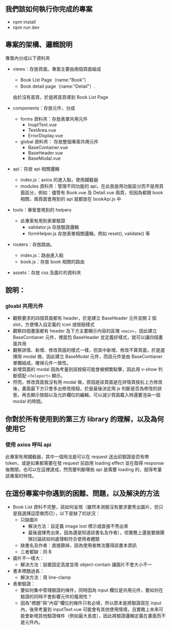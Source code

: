 ## 我們該如何執行你完成的專案

- npm install
- npm run dev

## 專案的架構、邏輯說明

專案內分成以下資料夾

- views：存放頁面。專案主要由兩個頁面組成

  - Book List Page（name:"Book"）
  - Book detail page（name:"Detail"）.

  由於沒有首頁，於是將首頁導到 Book List Page

- components：存放元件，分成
  - forms 資料夾：存放表單共用元件
    - InuptText.vue
    - TextArea.vue
    - ErrorDisplay.vue
  - global 資料夾： 存放整個專案共用元件
    - BaseContainer.vue
    - BaseHeader.vue
    - BaseModal.vue
- api：存放 api 相關邏輯
  - index.js：axios 的進入點，使用攔截器
  - modules 資料夾：管理不同功能的 api，在此我是用功能區分而不是用頁面區分，例如：儘管有 Book.vue 及 Detail.vue 兩頁，但因為都跟 book 相關，兩頁面會用到的 api 就都放在 bookApi.js 中
- tools：專案會用到的 helpers
  - 此專案有用到表單驗證
    - validator.js 存放驗證邏輯
    - formHelper.js 存放表單相關邏輯，例如 reset(), validate() 等
- routers：存放路由。
  - index.js：路由進入點
  - book.js：存放 book 相關的路由
- assets：存放 css 及圖片的資料夾

## 說明：

### gloabl 共用元件

- 觀察要求的四個頁面都有 header，於是建立 BaseHeader 元件並開 2 個 slot，方便傳入自定義的 icon 或按鈕樣式
- 觀察四個畫面都有 header 及下方主要顯示內容的區塊 `<main>`，因此建立 BaseContianer 元件，裡面包 BaseHeader 並定義好樣式，就可以讓四個畫面共用
- 觀察詳情、新增、修改頁面的樣式一樣，但其中新增、修改不算頁面，於是選擇用 modal 做，因此建立 BaseModal 元件，而該元件是由 BaseContianer 單獨組成，確保元件一致性。
- 新增頁面的 modal 因為考量到該按鈕可能會被頻繁點擊，因此用 v-show 判斷搭配 `<Teleport>` 顯示。
- 然而，修改頁面我沒有用 modal 做，原因是該頁面是在詳情頁按右上方修改後，畫面最下方只會多出修改按鈕，於是最後決定用 js 判斷是否為修改的狀態，再去顯示按鈕以及允許欄位的編輯，可以減少頁面載入時還要渲染一個 modal 的時間。

## 你對於所有使用到的第三方 library 的理解，以及為何使用它

### 使用 axios 呼叫 api

此專案有用攔截器，其中一個用法是可以在 request 送出前驗證是否有帶 token，或是如果都需要在發 request 前啟用 loading effect 並在取得 response 後關閉，也可以在這裡達成，然而要判斷哪些 api 是需要 loading 的，就得考量該專案的特性。

## 在這份專案中你遇到的困難、問題，以及解決的方法

- Book List 資料不完整，該如何呈現（雖然本測驗沒有要求要秀出圖片，但只是我選擇這麼做而已），以下是缺了的狀況：
  - 只缺圖片
    - 解決方法：自定義 image lost 標示或直接不秀出來
    - 最後選擇秀出來，因為還是知道該書名及作者），但實務上還是要跟團隊討論該如何處理較符合使用者體驗
  - 缺書名及作者：直接篩掉，因為使用者無法獲得該書本資訊
  - 三者都缺：同 B
- 圖片不一樣大：
  - 解決方法：設置固定高度並用 object-contain 讓圖片不會大小不一
- 書本標題過長：
  - 解決方法：用 line-clamp
- 表單驗證：
  - 要如何集中管理驗證的條件，同時因為 input 欄位是共用元件，要如何在驗證的同時不會影響元件的複用性？
  - 因為"標題"與"內容"欄位的條件只有必填，所以原本是將驗證寫在 input 內，後來考量到 inputText.vue 可能會有其他使用情境，且實務上未來可能會新增其他驗證條件（例如最大長度），因此將驗證邏輯定義在畫面而不是元件內。
